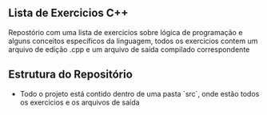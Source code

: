 ## Lista de Exercicios C++

Repostório com uma lista de exercicios sobre lógica de programação e alguns conceitos específicos da linguagem, todos os exercicios contem um arquivo de edição .cpp e um arquivo de saída compilado correspondente

## Estrutura do Repositório

- Todo o projeto está contido dentro de uma pasta `src´, onde estão todos os exercicios e os arquivos de saída